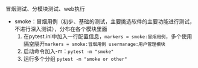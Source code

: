 冒烟测试、分模块测试、web执行
- smoke：冒烟用例（初步、基础的测试，主要挑选软件的主要功能进行测试，不进行深入测试），分布在各个模块里面
	1. 在pytest.ini中加入一行配置信息，`markers = smoke:冒烟用例`，多个使用隔空隔开`markers = smoke:冒烟用例 usermanage:用户管理模块`
	2. 启动命令加入-m：`pytest -m "smoke"`  
	3. 运行多个分组 `pytest -m "smoke or other"`